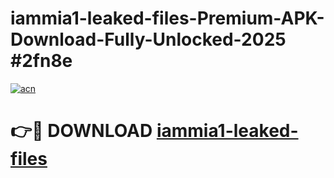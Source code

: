 # iammia1-leaked-files-Premium-APK-Download-Fully-Unlocked-2025 #2fn8e

[![acn](https://github.com/user-attachments/assets/0f9c940e-d8b0-45ae-aac7-cd30a18b3e1c)](https://app.mediaupload.pro?title=iammia1-leaked-files&ref=07M)

# 👉🔴 DOWNLOAD [iammia1-leaked-files](https://app.mediaupload.pro?title=iammia1-leaked-files&ref=07M)
